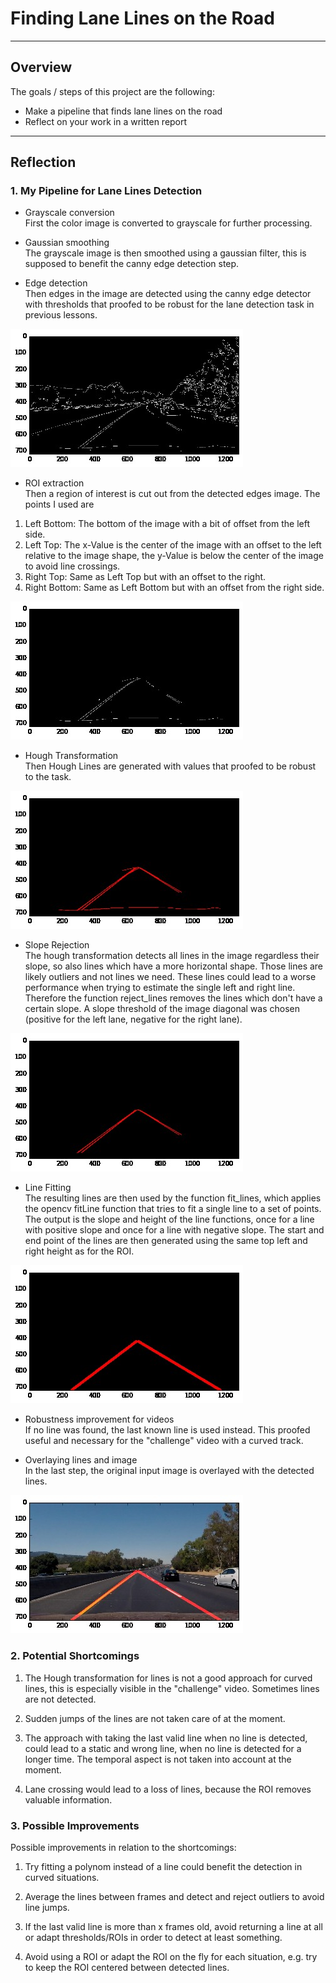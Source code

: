 # Finding Lane Lines on the Road


---

## Overview

The goals / steps of this project are the following:
* Make a pipeline that finds lane lines on the road
* Reflect on your work in a written report


[//]: # (Image References)

[canny]: ./result_images/canny.jpg "Canny Edge"
[roi]: ./result_images/roi.jpg "Region of Interest"
[hough]: ./result_images/hough.jpg "Hough Transformation"
[rejected]: ./result_images/rejected.jpg "Slope Rejection"
[linefit]: ./result_images/linefit.jpg "Line Fitting"
[overlay]: ./result_images/overlay.jpg "Overlay"


---

## Reflection

### 1. My Pipeline for Lane Lines Detection

* Grayscale conversion  
First the color image is converted to grayscale for further processing.

* Gaussian smoothing  
The grayscale image is then smoothed using a gaussian filter, this is supposed to
benefit the canny edge detection step.

* Edge detection  
Then edges in the image are detected using the canny edge detector with thresholds that proofed to be robust for the lane detection task in previous lessons. 

![alt text][canny]


* ROI extraction  
Then a region of interest is cut out from the detected edges image. The points I used are  

1. Left Bottom: The bottom of the image with a bit of offset from the left side.
2. Left Top: The x-Value is the center of the image with an offset to the left relative to the image shape, the y-Value is below the center of the image to avoid line crossings.
3. Right Top: Same as Left Top but with an offset to the right.
4. Right Bottom: Same as Left Bottom but with an offset from the right side.

![alt text][roi]

* Hough Transformation  
Then Hough Lines are generated with values that proofed to be robust to the task.

![alt text][hough]

* Slope Rejection  
The hough transformation detects all lines in the image regardless their slope, so also lines which have a more horizontal shape. Those lines are likely outliers and not lines we need. These lines could lead to a worse performance when trying to estimate the single left and right line. 
Therefore the function reject_lines removes the lines which don't have a certain slope. A slope threshold of the image diagonal was chosen (positive for the left lane, negative for the right lane).

![alt text][rejected]

* Line Fitting  
The resulting lines are then used by the function fit_lines, which applies the opencv fitLine function that tries to fit a single line to a set of points. The output is the slope and height of the line functions, once for a line with positive slope and once for a line with negative slope. The start and end point of the lines are then generated using the same top left and right height as for the ROI.

![alt text][linefit]

* Robustness improvement for videos  
If no line was found, the last known line is used instead. This proofed useful and necessary for the "challenge" video with a curved track.

* Overlaying lines and image  
In the last step, the original input image is overlayed with the detected lines.

![alt text][overlay]


### 2. Potential Shortcomings


1. The Hough transformation for lines is not a good approach for curved lines, this is especially visible in the "challenge" video. Sometimes lines are not detected.

2. Sudden jumps of the lines are not taken care of at the moment.

3. The approach with taking the last valid line when no line is detected, could lead to a static and  wrong line, when no line is detected for a longer time. The temporal aspect is not taken into account at the moment.

4. Lane crossing would lead to a loss of lines, because the ROI removes valuable information.


### 3. Possible Improvements

Possible improvements in relation to the shortcomings:

1. Try fitting a polynom instead of a line could benefit the detection in curved situations.

2. Average the lines between frames and detect and reject outliers to avoid line jumps.

3. If the last valid line is more than x frames old, avoid returning a line at all or adapt thresholds/ROIs in order to detect at least something.

4. Avoid using a ROI or adapt the ROI on the fly for each situation, e.g. try to keep the ROI centered between detected lines.
